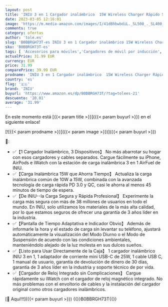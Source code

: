 ```yaml
---
layout: post
title: 'INIU 3 en 1 Cargador inalámbrico  15W Wireless Charger Rápido Soporte De Carga Inalámbrico con luz Adaptativa y Reloj para iPhone 14 13 12 11 Pro MAX Mini SE XR X iWatch 7/6/5/4/3 AirPods 3/2/1/pro'
date: 2023-03-05 12:16:01
image: 'https://m.media-amazon.com/images/I/41dBhbwbdiL._SL500_._SL400_.jpg'
comments: true
category: ofertas
author: 'tole.es'
slug: 'B0BBRGH73T-es INIU 3 en 1 Cargador inalámbrico 15W Wireless Charger...'
sku: 'B0BBRGH73T-es'
tags: [ 'Accesorios para móviles','Cargadores de móvil por inducción','Cargadores para móviles','Comunicación móvil y accesorios','Electrónica','iniu','iphone','🇪🇸', ]
actualPrice: 31.99 EUR
currency: EUR
price: 31.99
comparePrice: 39.99 EUR
prodname: 'INIU 3 en 1 Cargador inalámbrico  15W Wireless Charger Rápido Soporte De Carga Inalámbrico con luz Adaptativa y Reloj para iPhone 14 13 12 11 Pro MAX Mini SE XR X iWatch 7/6/5/4/3 AirPods 3/2/1/pro'
country: 'es'
flag: '🇪🇸'
brand: 'INIU'
buyurl: 'https://www.amazon.es/dp/B0BBRGH73T/?tag=tolees-21'
descuento: '20.01'
average: '31.99'
---
```


En este momento está [{{< param title >}}]({{< param buyurl >}}) en el siguiente enlace!

[![{{< param prodname >}}]({{< param image >}})]({{< param buyurl >}})

🔎:

- ✅【1 Cargador Inalámbrico, 3 Dispositivos】 No más abarrotar su hogar con esos cargadores y cables separados. Cargue fácilmente su iPhone, AirPods e iWatch con la estación de carga inalámbrica 3 en 1 AirFuel de INIU.
- ✅【Carga Inalámbrica 15W que Ahorra Tiempo】 Actualiza la carga inalámbrica común de 10W a 15W, combinada con la avanzada tecnología de carga rápida PD 3.0 y QC, casi le ahorra al menos 45 minutos de tiempo de espera.
- ✅【De INIU--la Carga Segura y Rápida Profesional】 Experimente la carga más segura con más de 38 millones de usuarios en todo el mundo. En INIU, solo utilizamos los materiales de la más alta calidad, por lo que estamos seguros de ofrecer una garantía de 3 años líder en la industria.
- ✅【Pantalla de Tiempo Adaptativa e Indicador Obvio】 Además de informarle la hora y el estado de carga sin levantar su teléfono, ajustará automáticamente la visualización del Modo Diurno o el Modo de Suspensión de acuerdo con las condiciones ambientales, manteniéndolo alejado de la luz molesta en sus dulces sueños.
- ✅【Listo para Usar Directamente de la Caja】 1 cargador inalámbrico INIU 3 en 1, 1 adaptador de corriente mini USB-C de 25W, 1 cable USB C, 1 manual de usuario, garantía de devolución de dinero de 30 días, garantía de 3 años líder en la industria y soporte técnico de por vida.
- ✅【Cargador de Reloj Integrado sin Complicaciones】 Cargue rápidamente su iWatch con el cargador de reloj magnético integrado. No más problemas con el envoltorio de cables y la instalación del cargador original como otros cargadores inalámbricos.

[🛒 Aquí!!!]({{< param buyurl >}})
{{<world>}}B0BBRGH73T{{</world>}}
